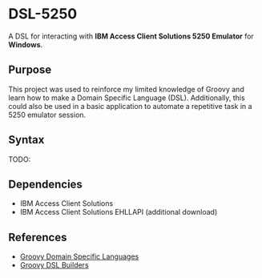# DSL-5250

A DSL for interacting with **IBM Access Client Solutions 5250 Emulator** for **Windows**.


## Purpose
This project was used to reinforce my limited knowledge of Groovy and learn how to make a Domain Specific Language (DSL).
Additionally, this could also be used in a basic application to automate a repetitive task in a 5250 emulator session.


## Syntax
TODO:


## Dependencies
* IBM Access Client Solutions
* IBM Access Client Solutions EHLLAPI (additional download)


## References
* [Groovy Domain Specific Languages](http://docs.groovy-lang.org/docs/latest/html/documentation/core-domain-specific-languages.html)
* [Groovy DSL Builders](https://medium.com/@musketyr/groovy-dsl-builders-1-the-concept-2d5a97fa0a51)

